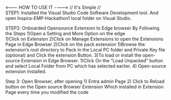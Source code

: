 <---  HOW TO USE IT  ---->
  // It's Simple //  
STEP1:
Installed the Visual Studio Code Software Development tool. And open Inspira-EMP-Hackathon1 local folder on Visual Studio.
      
STEP2:
Onboarded Opensource Extension to Edge browser By Following the Steps
      1)Open a Setting and More Option on the edge  
          1)Click on Extension
          2)Click on Manage Extensions to open the Extensions Page in Edge Browser
      2)Click on the pack extension 
          1)Browse the extension’s root directory to Pack in the Local PC folder and Private Key file (optional) and  Click the extension Button.
      3)To load or install the open-source Extension in Edge Browser.
          1)Click On the “Load Unpacked” button and select Local Folder from PC which has selected earlier.
      4) Open-source extension Installed.

Step 3: 
      Open Browser, after opening
           1)	Entra admin Page
           2)	Click to  Reload button on  the Open source Browser Extension Which installed in Extension Page every time you modified the code 
 

